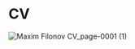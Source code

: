 # CV
![Maxim Filonov CV_page-0001 (1)](https://user-images.githubusercontent.com/53992153/174398145-704c84fa-d38b-4837-aa46-e7e2e64f189c.jpg)

